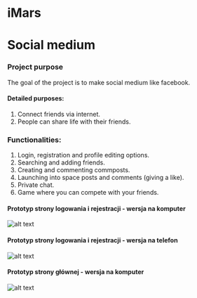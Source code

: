 # iMars

# Social medium
### Project purpose
The goal of the project is to make social medium like facebook.
#### Detailed purposes:
   1. Connect friends via internet.
   2. People can share life with their friends.
### Functionalities:
   1. Login, registration and profile editing options. 
   2. Searching and adding friends.
   3. Creating and commenting commposts.
   4. Launching into space posts and comments (giving a like).
   6. Private chat.
   7. Game where you can compete with your friends.

#### Prototyp strony logowania i rejestracji - wersja na komputer 
![alt text](https://i.ibb.co/mSjgccJ/Web-1920-2.png "Strona logowania i rejestracji")

#### Prototyp strony logowania i rejestracji - wersja na telefon 
![alt text](https://i.ibb.co/VL5WrGG/i-Phone-X-XS-11-Pro-2.png "Strona logowania i rejestracji")

#### Prototyp strony głównej - wersja na komputer
![alt text](https://i.ibb.co/ZV5Y42D/Web-1920-3.png "Strona główna")